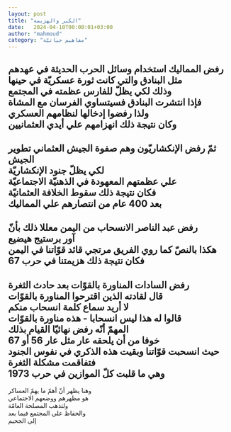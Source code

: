 ```yaml
---
layout: post
title: "الكبر والهزيمة"
date:   2024-04-10T00:00:01+03:00
author: "mahmoud"
category: "مفاهيم حياتيّة"
---
```



رفض المماليك استخدام وسائل الحرب الحديثة في
عهدهم  
مثل البنادق والتي كانت ثورة عسكريّة في حينها  
وذلك لكي يظلّ للفارس عظمته في المجتمع  
فإذا انتشرت البنادق فسيتساوي الفرسان مع المشاة  
ولذا رفضوا إدخالها لنظامهم العسكري  
وكان نتيجة ذلك انهزامهم علي أيدي العثمانيين  
-------  
ثمّ رفض الإنكشاريّون وهم صفوة الجيش العثماني تطوير
الجيش  
لكي يظلّ جنود الإنكشاريّة  
علي عظمتهم المعهودة في الذهنيّة الاجتماعيّة  
فكان نتيجة ذلك سقوط الخلافة العثمانيّة  
بعد 400 عام من انتصارهم علي المماليك  
------  
رفض عبد الناصر الانسحاب من اليمن معللا ذلك بأنّ  
آور برستيج هيضيع  
هكذا بالنصّ كما روي الفريق مرتجي قائد قوّاتنا في
اليمن  
فكان نتيجة ذلك هزيمتنا في حرب 67  
-------  
رفض السادات المناورة بالقوّات بعد حادث الثغرة  
قال لقادته الذين اقترحوا المناورة بالقوّات  
لا أريد سماع كلمة انسحاب منكم  
قالوا له هذا ليس انسحابا - هذه مناورة بالقوّات  
المهمّ أنّه رفض نهائيّا القيام بذلك  
خوفا من أن يلحقه عار مثل عار 56 أو 67  
حيث انسحبت قوّاتنا وبقيت هذه الذكري في نفوس
الجنود  
فتفاقمت مشكلة الثغرة  
وهي ما قلبت كلّ الموازين في حرب 1973  
--------  
وهنا يظهر أنّ أهمّ ما يهمّ العساكر  
هو مظهرهم ووضعهم الاجتماعي  
ولتذهب المصلحة العامّة  
والحفاظ علي المجتمع فيما بعد  
إلي الجحيم
